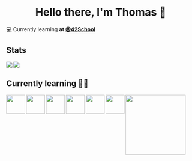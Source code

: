 <h1 align="center">Hello there, I'm Thomas 👋</h1>

💻 Currently learning **at [@42School](https://github.com/42School)**

## Stats
<img align="left" src="https://github-readme-stats.vercel.app/api?username=M0dzie&count_private=true&show_icons=true&line_height=24&theme=transparent" />
<img align="center" src="https://github-readme-stats.vercel.app/api/top-langs/?username=M0dzie&layout=compact&theme=transparent" />

## Currently learning 👨‍💻

<img align="left" width="50" src="https://upload.wikimedia.org/wikipedia/commons/thumb/1/18/C_Programming_Language.svg/570px-C_Programming_Language.svg.png?20201031132917">
<img align="left" width="50" src="https://upload.wikimedia.org/wikipedia/commons/3/32/C%2B%2B_logo.png">
<img align="left" width="50" src="https://upload.wikimedia.org/wikipedia/commons/3/38/HTML5_Badge.svg">
<img align="left" width="50" src="https://upload.wikimedia.org/wikipedia/commons/6/62/CSS3_logo.svg">
<img align="left" width="50" src="https://upload.wikimedia.org/wikipedia/commons/3/3b/Javascript_Logo.png">
<img align="left" width="50" src="https://upload.wikimedia.org/wikipedia/commons/a/a7/React-icon.svg">
<img width="160" src="https://upload.wikimedia.org/wikipedia/commons/9/9d/Swift_logo.svg">

